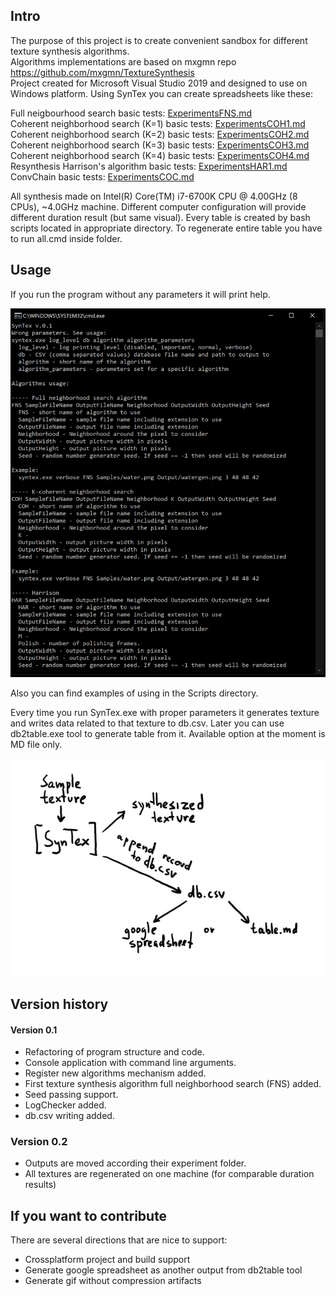 ## Intro
The purpose of this project is to create convenient sandbox for different texture synthesis algorithms.  
Algorithms implementations are based on mxgmn repo https://github.com/mxgmn/TextureSynthesis  
Project created for Microsoft Visual Studio 2019 and designed to use on Windows platform. 
Using SynTex you can create spreadsheets like these:  

Full neigbourhood search basic tests: [ExperimentsFNS.md](ExperimentsFNS.md)  
Coherent neighborhood search (K=1) basic tests: [ExperimentsCOH1.md](ExperimentsCOH1.md)  
Coherent neighborhood search (K=2) basic tests: [ExperimentsCOH2.md](ExperimentsCOH2.md)  
Coherent neighborhood search (K=3) basic tests: [ExperimentsCOH3.md](ExperimentsCOH3.md)  
Coherent neighborhood search (K=4) basic tests: [ExperimentsCOH4.md](ExperimentsCOH4.md)  
Resynthesis Harrison's algorithm basic tests: [ExperimentsHAR1.md](ExperimentsHAR1.md)  
ConvChain basic tests: [ExperimentsCOC.md](ExperimentsCOC.md)

All synthesis made on Intel(R) Core(TM) i7-6700K CPU @ 4.00GHz (8 CPUs), ~4.0GHz machine. Different computer configuration will provide different duration result (but same visual).
Every table is created by bash scripts located in appropriate directory. To regenerate entire table you have to run all.cmd inside folder.

## Usage
If you run the program without any parameters it will print help.
<p align="center"><img src="Images/RunProgramWithoutParameters.png"></p>
Also you can find examples of using in the Scripts directory.  

Every time you run SynTex.exe with proper parameters it generates texture and writes data related to that texture to db.csv. Later you can use db2table.exe tool to generate table from it. Available option at the moment is MD file only.
<p align="center"><img src="Images/Pipeline.jpg"></p>

## Version history
#### Version 0.1
* Refactoring of program structure and code.
* Console application with command line arguments.
* Register new algorithms mechanism added.
* First texture synthesis algorithm full neighborhood search (FNS) added.
* Seed passing support.
* LogChecker added.
* db.csv writing added.

### Version 0.2
* Outputs are moved according their experiment folder.
* All textures are regenerated on one machine (for comparable duration results)


## If you want to contribute
There are several directions that are nice to support:
* Crossplatform project and build support 
* Generate google spreadsheet as another output from db2table tool
* Generate gif without compression artifacts